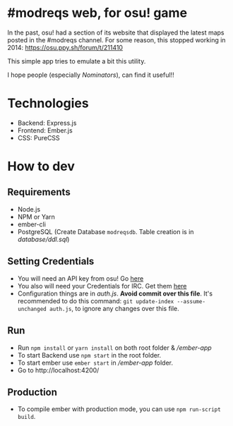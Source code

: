# #modreqs web, for osu! game

In the past, osu! had a section of its website that displayed the latest maps posted in the #modreqs channel.
For some reason, this stopped working in 2014: https://osu.ppy.sh/forum/t/211410

This simple app tries to emulate a bit this utility.

I hope people (especially _Nominators_), can find it useful!!

# Technologies
- Backend: Express.js
- Frontend: Ember.js
- CSS: PureCSS

# How to dev
## Requirements
- Node.js
- NPM or Yarn
- ember-cli
- PostgreSQL (Create Database `modreqsdb`. Table creation is in _database/ddl.sql_)

## Setting Credentials
- You will need an API key from osu! Go [here](https://osu.ppy.sh/p/api)
- You also will need your Credentials for IRC. Get them [here](https://osu.ppy.sh/p/irc)
- Configuration things are in _auth.js_. **Avoid commit over this file**. It's recommended to
  do this command: `git update-index --assume-unchanged auth.js`, to ignore any changes over this file.

## Run
- Run `npm install` or `yarn install` on both root folder & _/ember-app_
- To start Backend use `npm start` in the root folder.
- To start ember use `ember start` in _/ember-app_ folder.
- Go to http://localhost:4200/

## Production
- To compile ember with production mode, you can use `npm run-script build`.
